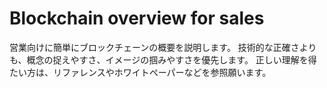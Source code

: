 # Blockchain overview for sales
営業向けに簡単にブロックチェーンの概要を説明します。
技術的な正確さよりも、概念の捉えやすさ、イメージの掴みやすさを優先します。
正しい理解を得たい方は、リファレンスやホワイトペーパーなどを参照願います。
